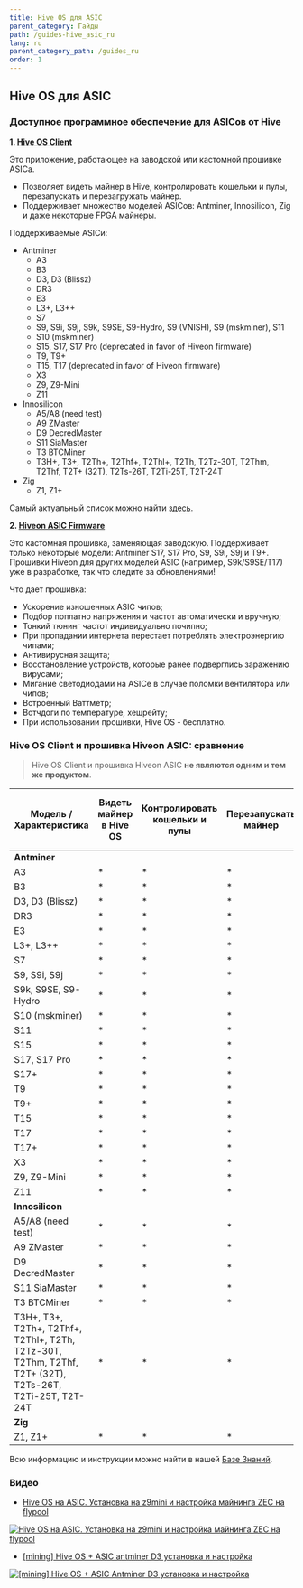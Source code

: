 ```yaml
---
title: Hive OS для ASIC
parent_category: Гайды
path: /guides-hive_asic_ru
lang: ru
parent_category_path: /guides_ru
order: 1
---
```

## Hive OS для ASIC
### Доступное программное обеспечение для ASICов от Hive
**1. [Hive OS Client](https://github.com/minershive/hiveos-asic/blob/master/README.md)**

Это приложение, работающее на заводской или кастомной прошивке ASICа.

- Позволяет видеть майнер в Hive, контролировать кошельки и пулы, перезапускать и перезагружать майнер.
- Поддерживает множество моделей ASICов: Antminer, Innosilicon, Zig и даже некоторые FPGA майнеры.

Поддерживаемые ASICи:
- Antminer
	- A3
	- B3
	- D3, D3 (Blissz)
	- DR3
	- E3
	- L3+, L3++
	- S7
	- S9, S9i, S9j, S9k, S9SE, S9-Hydro, S9 (VNISH), S9 (mskminer), S11
	- S10 (mskminer)
	- S15, S17, S17 Pro (deprecated in favor of Hiveon firmware)
	- T9, T9+
	- T15, T17 (deprecated in favor of Hiveon firmware)
	- X3
	- Z9, Z9-Mini
	- Z11
- Innosilicon
	- A5/A8 (need test)
	- A9 ZMaster
	- D9 DecredMaster
	- S11 SiaMaster
	- T3 BTCMiner
	- T3H+, T3+, T2Th+, T2Thf+, T2Thl+, T2Th, T2Tz-30T, T2Thm, T2Thf, T2T+ (32T), T2Ts-26T, T2Ti-25T, T2T-24T
- Zig
	- Z1, Z1+

Самый актуальный список можно найти <a href="https://github.com/minershive/hiveos-asic">здесь</a>.


**2. [Hiveon ASIC Firmware](https://hiveos.farm/asic/)**

Это кастомная прошивка, заменяющая заводскую. Поддерживает только некоторые модели: Antminer S17, S17 Pro, S9, S9i, S9j и T9+. Прошивки Hiveon для других моделей ASIC (например, S9k/S9SE/T17) уже в разработке, так что следите за обновлениями!

Что дает прошивка:
* Ускорение изношенных ASIC чипов;
* Подбор поплатно напряжения и частот автоматически и вручную;
* Тонкий тюнинг частот индивидуально почипно;
* При пропадании интернета перестает потреблять электроэнергию чипами;
* Антивирусная защита;
* Восстановление устройств,  которые ранее подверглись заражению вирусами;
* Мигание светодиодами на ASICе в случае поломки вентилятора или чипов;
* Встроенный Ваттметр;
* Вотчдоги по температуре, хешрейту;
* При использовании прошивки, Hive OS - бесплатно.

### Hive OS Client и прошивка Hiveon ASIC: сравнение

>Hive OS Client и прошивка Hiveon ASIC **не являются одним и тем же продуктом**.

|Модель / Характеристика |	Видеть майнер в Hive OS |Контролировать кошельки и пулы |	Перезапускать майнер	| Перезагружать майнер	|Антивирус (только прошивка Hiveon) |	Разгон (только прошивка Hiveon) |	Даунвольтинг (только прошивка Hiveon) | Регулировка напряжения (только прошивка Hiveon) |	Авто-тюнинг (только прошивка Hiveon)|
|----|----|-----|-----|-----|----|----|----|----|----|
|**Antminer**||||||||||
|A3|*|*|*|*|
|B3|*|*|*|*|
|D3, D3 (Blissz)|*|*|*|*|
|DR3|*|*|*|*|
|E3|*|*|*|*|
|L3+, L3++|*|*|*|*|
|S7|*|*|*|*|
|S9, S9i, S9j|*|*|*|*|*|*|*|*|*|*|
|S9k, S9SE, S9-Hydro|*|*|*|*|скоро|скоро|скоро|скоро|скоро|
|S10 (mskminer)|*|*|*|*|
|S11|*|*|*|*|
|S15|*|*|*|*|
|S17, S17 Pro|*|*|*|*|*|*|*|*|*|*|
|S17+|*|*|*|*|скоро|скоро|скоро|скоро|скоро|
|T9|*|*|*|*|
|T9+|*|*|*|*|*|*|*|*|*|*|
|T15|*|*|*|*|
|T17|*|*|*|*|бета|бета|бета|бета|бета|
|T17+|*|*|*|*|скоро|скоро|скоро|скоро|скоро|
|X3|*|*|*|*|
|Z9, Z9-Mini|*|*|*|*|
Z11|*|*|*|*|
|**Innosilicon**|
|A5/A8 (need test)|*|*|*|*|
|A9 ZMaster|*|*|*|*|
|D9 DecredMaster|*|*|*|*|
|S11 SiaMaster|*|*|*|*|
|T3 BTCMiner|*|*|*|*|
|T3H+, T3+, T2Th+, T2Thf+, T2Thl+, T2Th, T2Tz-30T, T2Thm, T2Thf, T2T+ (32T), T2Ts-26T, T2Ti-25T, T2T-24T|*|*|*|*|
|**Zig**|
|Z1, Z1+|*|*|*|*|

Всю информацию и инструкции можно найти в нашей [Базе Знаний](https://hiveos.farm/knowledge-base_ru).

### Видео
- <a href="https://www.youtube.com/watch?v=KY2ld3qUQRg">Hive OS на ASIC. Установка на z9mini и настройка майнинга ZEC на flypool</a>

<a href="http://www.youtube.com/watch?feature=player_embedded&v=KY2ld3qUQRg
" target="_blank"><img src="http://img.youtube.com/vi/KY2ld3qUQRg/0.jpg"
alt="Hive OS на ASIC. Установка на z9mini и настройка майнинга ZEC на flypool"></a>

- <a href="https://www.youtube.com/watch?v=rVSauk7Jzr4">[mining] Hive OS + ASIC antminer D3 установка и настройка</a>

<a href="http://www.youtube.com/watch?feature=player_embedded&v=rVSauk7Jzr4
" target="_blank"><img src="http://img.youtube.com/vi/rVSauk7Jzr4/0.jpg"
alt="[mining] Hive OS + ASIC Antminer D3 установка и настройка"></a>

